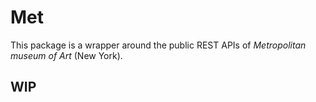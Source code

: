 # Met

This package is a wrapper around the public REST APIs of *Metropolitan museum of Art* (New York).

## WIP